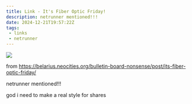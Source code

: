 ```yaml
---
title: Link - It's Fiber Optic Friday!
description: netrunner mentioned!!!
date: 2024-12-21T19:57:22Z
tags:
 - links
 - netrunner
---
```


![](https://belarius.neocities.org/bulletin-board-nonsense/media/posts/771/gallery/BulletinBoardNonsense-780.jpg)

from <https://belarius.neocities.org/bulletin-board-nonsense/post/its-fiber-optic-friday/>

netrunner mentioned!!!

god i need to make a real style for shares